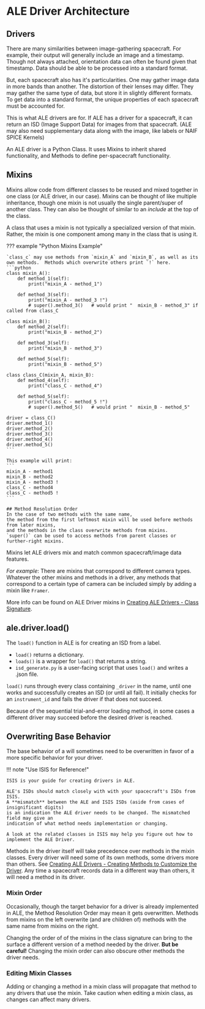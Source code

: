 # ALE Driver Architecture

## Drivers

There are many similarities between image-gathering spacecraft. 
For example, their output will generally include an image and a timestamp. 
Though not always attached, orientation data can often be found given that timestamp. 
Data should be able to be processed into a standard format.

But, each spacecraft also has it's particularities. 
One may gather image data in more bands than another.  The distortion of their lenses may differ. 
They may gather the same type of data, but store it in slightly different formats. 
To get data into a standard format, the unique properties of each spacecraft must be accounted for.

This is what ALE drivers are for.  If ALE has a driver for a spacecraft, 
it can return an ISD (Image Support Data) for images from that spacecraft. 
(ALE may also need supplementary data along with the image, like labels or NAIF SPICE Kernels)

An ALE driver is a Python Class.  It uses Mixins to inherit shared functionality, 
and Methods to define per-spacecraft functionality.


## Mixins

Mixins allow code from different classes to be reused and mixed together in one class (or ALE driver, in our case). 
Mixins can be thought of like multiple inheritance, though one mixin is not usually the single parent/super of another class. 
They can also be thought of similar to an *include* at the top of the class. 

A class that uses a mixin is not typically a specialized version of that mixin. 
Rather, the mixin is one component among many in the class that is using it. 

??? example "Python Mixins Example"

    `class_c` may use methods from `mixin_A` and `mixin_B`, as well as its own methods.  Methods which overwrite others print `!` here.
    ```python
    class mixin_A():
        def method_1(self):
            print("mixin_A - method_1")
            
        def method_3(self):
            print("mixin_A - method_3 !")
            # super().method_3()   # would print "  mixin_B - method_3" if called from class_C

    class mixin_B():
        def method_2(self):
            print("mixin_B - method_2")
        
        def method_3(self):
            print("mixin_B - method_3")

        def method_5(self):
            print("mixin_B - method_5")

    class class_C(mixin_A, mixin_B):
        def method_4(self):
            print("class_C - method_4")

        def method_5(self):
            print("class_C - method_5 !")
            # super().method_5()   # would print "  mixin_B - method_5"
            
    driver = class_C()
    driver.method_1()
    driver.method_2()
    driver.method_3()
    driver.method_4()
    driver.method_5()
    ```

    This example will print:
    ```
    mixin_A - method1
    mixin_B - method2
    mixin_A - method3 !
    class_C - method4
    class_C - method5 !
    ```

    ## Method Resolution Order
    In the case of two methods with the same name, 
    the method from the first leftmost mixin will be used before methods from later mixins, 
    and the methods in the class overwrite methods from mixins.  
    `super()` can be used to access methods from parent classes or further-right mixins.

Mixins let ALE drivers mix and match common spacecraft/image data features.

*For example*: There are mixins that correspond to different camera types. 
Whatever the other mixins and methods in a driver, 
any methods that correspond to a certain type of camera
can be included simply by adding a mixin like `Framer`.

More info can be found on ALE Driver mixins in 
[Creating ALE Drivers - Class Signature](../../how-to-guides/ale-developer-guides/creating-ale-drivers.md/#class-signature).


## ale.driver.load()

The `load()` function in ALE is for creating an ISD from a label. 

- `load()` returns a dictionary.
- `loads()` is a wrapper for `load()` that returns a string.
- `isd_generate.py` is a user-facing script that uses `load()` and writes a .json file.

`load()` runs through every class containing `_driver` in the name,
until one works and successfully creates an ISD (or until all fail). 
It initially checks for an `instrument_id` and fails the driver if that does not succeed. 

Because of the sequential trial-and-error loading method, in some cases
a different driver may succeed before the desired driver is reached.


## Overwriting Base Behavior

The base behavior of a will sometimes need to be overwritten in favor of a more specific behavior for your driver.

!!! note "Use ISIS for Reference!"
    
    ISIS is your guide for creating drivers in ALE.

    ALE's ISDs should match closely with with your spacecraft's ISDs from ISIS.
    A **mismatch** between the ALE and ISIS ISDs (aside from cases of insignificant digits) 
    is an indication the ALE driver needs to be changed. The mismatched field may give an 
    indication of what method needs implementation or changing.

    A look at the related classes in ISIS may help you figure out how to implement the ALE Driver.

Methods in the driver itself will take precedence over methods in the mixin classes. 
Every driver will need some of its own methods, some drivers more than others. 
See [Creating ALE Drivers - Creating Methods to Customize the Driver](../../how-to-guides/ale-developer-guides/creating-ale-drivers.md/#creating-methods-to-customize-the-driver). 
Any time a spacecraft records data in a different way than others, it will need a method in its driver.

### Mixin Order

Occasionally, though the target behavior for a driver is already implemented in ALE, 
the Method Resolution Order may mean it gets overwritten. 
Methods from mixins on the left overwrite (and are children of) 
methods with the same name from mixins on the right.

Changing the order of of the mixins in the class signature 
can bring to the surface a different version of a method needed 
by the driver. **But be careful!** Changing the mixin order can 
also obscure other methods the driver needs.

### Editing Mixin Classes

Adding or changing a method in a mixin class will propagate that method to any drivers that use the mixin.
Take caution when editing a mixin class, as changes can affect many drivers.